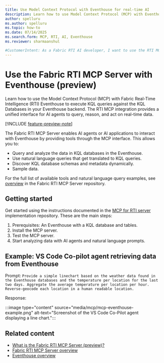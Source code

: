 ```yaml
---
title: Use Model Context Protocol with Eventhouse for real-time AI
description: Learn how to use Model Context Protocol (MCP) with Eventhouse to create AI agents and applications that analyze real-time data. Get started now!
author: spelluru
ms.author: spelluru
ms.topic: how-to 
ms.date: 07/14/2025
ms.search.form: MCP, RTI, AI, Eventhouse
ms.reviewer: sharmaanshul

#CustomerIntent: As a Fabric RTI AI developer, I want to use the RTI MCP server to create AI agents and AI applications that use Eventhouse and KQL databases to query and analyze real-time data.
---
```


# Use the Fabric RTI MCP Server with Eventhouse (preview)

Learn how to use the Model Context Protocol (MCP) with Fabric Real-Time Intelligence (RTI) Eventhouse to execute KQL queries against the KQL Databases in your Eventhouse backend. The RTI MCP integration provides a unified interface for AI agents to query, reason, and act on real-time data.

[!INCLUDE [feature-preview-note](../includes/feature-preview-note.md)]

The Fabric RTI MCP Server enables AI agents or AI applications to interact with Eventhouse by providing tools through the MCP interface. This allows you to:

* Query and analyze the data in KQL databases in the Eventhouse.
* Use natural language queries that get translated to KQL queries.
* Discover KQL database schemas and metadata dynamically.
* Sample data.

For the full list of available tools and natural language query examples, see [overview](https://github.com/microsoft/fabric-rti-mcp/?tab=readme-ov-file#-overview) in the Fabric RTI MCP Server repository.

## Getting started

Get started using the instructions documented in the [MCP for RTI server](https://github.com/microsoft/fabric-rti-mcp/) implementation repository. These are the main steps:

1. Prerequisites: An Eventhouse with a KQL database and tables.
1. Install the MCP server.
1. Test the MCP server.
1. Start analyzing data with AI agents and natural language prompts.

## Example: VS Code Co-pilot agent retrieving data from Eventhouse

Prompt: `Provide a simple linechart based on the weather data found in the Eventhouse databases and the temperature per location for the last two days. Aggregate the average temperature per location per hour. Reverse-geocode each location in a human readable location.`

Response:

:::image type="content" source="media/mcp/mcp-eventhouse-example.png" alt-text="Screenshot of the VS Code Co-Pilot agent displaying a line chart.":::

## Related content

- [What is the Fabric RTI MCP Server (preview)?](mcp-overview.md)
- [Fabric RTI MCP Server overview](https://github.com/microsoft/fabric-rti-mcp/?tab=readme-ov-file#-overview)
- [Eventhouse overview](eventhouse.md)

<!--- references (blogs): 

-  https://blog.fabric.microsoft.com/en-us/blog/introducing-mcp-support-for-real-time-intelligence-rti/ 
- 
- (AND https://sandervandevelde.wordpress.com/2025/07/05/getting-started-with-the-model-context-protocol-for-microsoft-fabric-rti-in-github-copilot/ and  --->